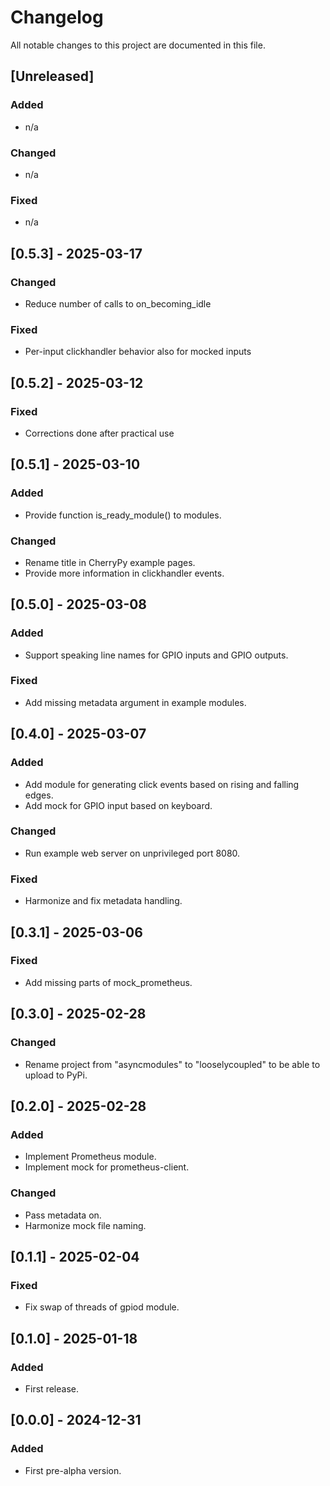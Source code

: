 # Changelog

All notable changes to this project are documented in this file.

## [Unreleased]

### Added

- n/a

### Changed

- n/a

### Fixed

- n/a

## [0.5.3] - 2025-03-17

### Changed

- Reduce number of calls to on_becoming_idle

### Fixed

- Per-input clickhandler behavior also for mocked inputs

## [0.5.2] - 2025-03-12

### Fixed

- Corrections done after practical use

## [0.5.1] - 2025-03-10

### Added

- Provide function is_ready_module() to modules.

### Changed

- Rename title in CherryPy example pages.
- Provide more information in clickhandler events.

## [0.5.0] - 2025-03-08

### Added

- Support speaking line names for GPIO inputs and GPIO outputs.

### Fixed

- Add missing metadata argument in example modules.

## [0.4.0] - 2025-03-07

### Added

- Add module for generating click events based on rising and falling edges.
- Add mock for GPIO input based on keyboard.

### Changed

- Run example web server on unprivileged port 8080.

### Fixed

- Harmonize and fix metadata handling.

## [0.3.1] - 2025-03-06

### Fixed

- Add missing parts of mock_prometheus.

## [0.3.0] - 2025-02-28

### Changed

- Rename project from "asyncmodules" to "looselycoupled" to be able to upload to PyPi.

## [0.2.0] - 2025-02-28

### Added

- Implement Prometheus module.
- Implement mock for prometheus-client.

### Changed

- Pass metadata on.
- Harmonize mock file naming.

## [0.1.1] - 2025-02-04

### Fixed

- Fix swap of threads of gpiod module.

## [0.1.0] - 2025-01-18

### Added

- First release.

## [0.0.0] - 2024-12-31

### Added

- First pre-alpha version.
